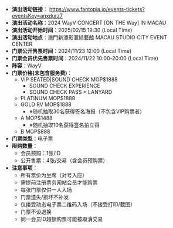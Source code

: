 - **演出活动链接**： https://www.fantopia.io/events-tickets?eventsKey=anxdurz7
- **演出活动名称**：2024 WayV CONCERT [ON THE Way] IN MACAU
- **演出活动开始时间**：2025/02/15 19:30 (Local Time)
- **演出活动地点**：澳門新濠影滙綜藝館 MACAU STUDIO CITY EVENT CENTER
- **门票公开售票时间**：2024/11/23 12:00 (Local Time)
- **门票会员优先售票时间**：2024/11/22 10:00-20:00 (Local Time)
- **阵容**：WayV
- **门票价格(未包含服务费)**：
  - VIP SEATED|SOUND CHECK MOP$1888
    - SOUND CHECK EXPERIENCE
    - SOUND CHECK PASS + LANYARD
  - PLATINUM MOP$1888
  - GOLD RV MOP$1888
    - ※随机抽取30名获得签名海报（不包含VIP购票者）
  - A MOP$1488
    - ※随机抽取10名获得签名拍立得
  - B MOP$888
- **门票类型**：电子票
- **限购数量**：
  - 会员预购：1张/ID
  - 公开售票：4张/交易（含会员预购票）
- **注意事项**：
  - 所有票价为坐席（对号入座）
  - 需提前注册票务网站会员才能购票
  - 每张门票仅供一人入场
  - 门票遗失/损坏不补发
  - 仅接受动态电子票二维码入场（不接受打印/截图）
  - 门票不设退换
  - 同一会员ID超额购票可能被取消交易